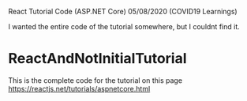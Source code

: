 React Tutorial Code (ASP.NET Core) 05/08/2020 (COVID19 Learnings)

I wanted the entire code of the tutorial somewhere, but I couldnt find it.

# ReactAndNotInitialTutorial
This is the complete code for the tutorial  on this page https://reactjs.net/tutorials/aspnetcore.html
